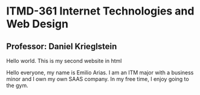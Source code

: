 <!DOCTYPE html>
<html lang="en">
<head>
  <meta charset="UTF-8">
  <title>ITMD-361 Internet Technologies and Web Design</title>
</head>
<body>
<h1>ITMD-361 Internet Technologies and Web Design </h1>
<h2>Professor: Daniel Krieglstein</h2>
  <p>Hello world. This is my second website in html</p>
  <p>Hello everyone, my name is Emilio Arias. I am an ITM major with a business minor and I own my own SAAS company. In my free time, I enjoy going to the gym.</p>
</body>
</html>

